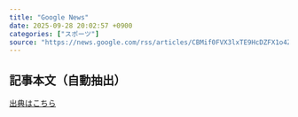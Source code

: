 ```yaml
---
title: "Google News"
date: 2025-09-28 20:02:57 +0900
categories: ["スポーツ"]
source: "https://news.google.com/rss/articles/CBMif0FVX3lxTE9HcDZFX1o4ZlJDbEl1T0tQZEhGZ2E1ZUVrbGx1ZlhqM0lGMzV3NjB1ODA0WlduTXRrRFprSE9tN1F1OG53ODdLLWhvalJKMHhYM1VxVE5hT0o1SjlsN3lRRS1NZkpiMkZuUFlvbm5zdFFtTXFsTHRsQ0pmcjVXTGc?oc=5"
---
```


## 記事本文（自動抽出）
<body class="y0K44d EA71Tc" id="readabilityBody"></body>

[出典はこちら](https://news.google.com/rss/articles/CBMif0FVX3lxTE9HcDZFX1o4ZlJDbEl1T0tQZEhGZ2E1ZUVrbGx1ZlhqM0lGMzV3NjB1ODA0WlduTXRrRFprSE9tN1F1OG53ODdLLWhvalJKMHhYM1VxVE5hT0o1SjlsN3lRRS1NZkpiMkZuUFlvbm5zdFFtTXFsTHRsQ0pmcjVXTGc?oc=5)
